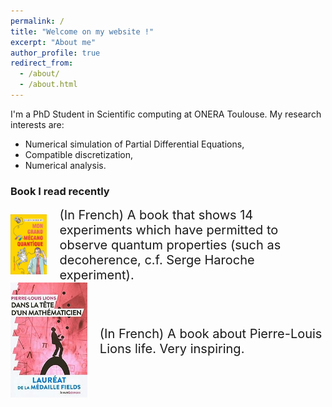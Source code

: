 ```yaml
---
permalink: /
title: "Welcome on my website !"
excerpt: "About me"
author_profile: true
redirect_from: 
  - /about/
  - /about.html
---
```


I'm a PhD Student in Scientific computing at ONERA Toulouse. My research interests are: 
- Numerical simulation of Partial Differential Equations,
- Compatible discretization,
- Numerical analysis.

### Book I read recently

<!-- <img style="float: left; width=50%; height=50%" src="images/bobroff.jpg"> -->
 
<html>
  <head>
    <style>
      .container {
        display: flex;
        align-items: center;
        justify-content: center
      }
      img {
        max-width: 100%
      }
      .image {
        flex-basis: 40%
      }
      .text {
        font-size: 20px;
        padding-left: 20px;
      }
    </style>
  </head>
  <body>
    <div class="container">
      <div class="image">
        <img src="images/bobroff.jpg">
      </div>
      <div class="text">
        (In French) A book that shows 14 experiments which have permitted 
        to observe quantum properties (such as decoherence, c.f. Serge Haroche experiment). 
      </div>
    </div>
    <div class="container">
      <div class="image">
        <img src="images/pll.jpg">
      </div>
      <div class="text">
        (In French) A book about Pierre-Louis Lions life. Very inspiring.  
      </div>
    </div>
  </body>
</html>